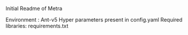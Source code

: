 Initial Readme of Metra


Environment : Ant-v5
Hyper parameters present in config.yaml
Required libraries: requirements.txt
